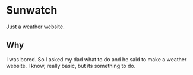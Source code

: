 # Sunwatch
Just a weather website.

## Why
I was bored.
So I asked my dad what to do and he said to make a weather website.
I know, really basic, but its something to do.

